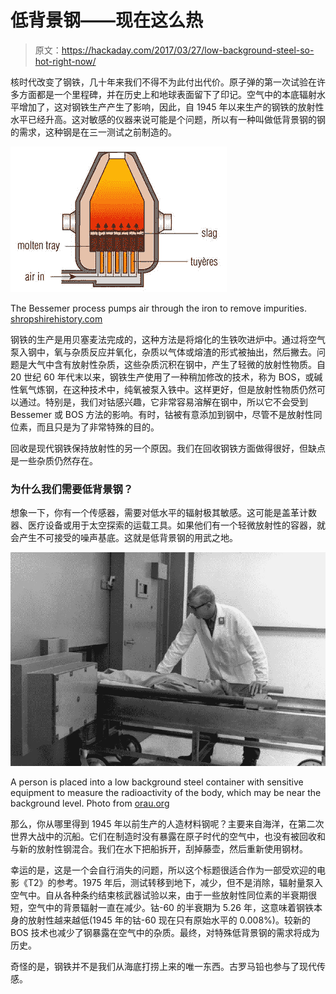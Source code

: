 # 低背景钢——现在这么热

> 原文：<https://hackaday.com/2017/03/27/low-background-steel-so-hot-right-now/>

核时代改变了钢铁，几十年来我们不得不为此付出代价。原子弹的第一次试验在许多方面都是一个里程碑，并在历史上和地球表面留下了印记。空气中的本底辐射水平增加了，这对钢铁生产产生了影响，因此，自 1945 年以来生产的钢铁的放射性水平已经升高。这对敏感的仪器来说可能是个问题，所以有一种叫做低背景钢的钢的需求，这种钢是在三一测试之前制造的。

![](img/7026f083b91e948002feebd39480c0b1.png)

The Bessemer process pumps air through the iron to remove impurities. [shropshirehistory.com](http://shropshirehistory.com/iron/iron_making.htm)

钢铁的生产是用贝塞麦法完成的，这种方法是将熔化的生铁吹进炉中。通过将空气泵入钢中，氧与杂质反应并氧化，杂质以气体或熔渣的形式被抽出，然后撇去。问题是大气中含有放射性杂质，这些杂质沉积在钢中，产生了轻微的放射性物质。自 20 世纪 60 年代末以来，钢铁生产使用了一种稍加修改的技术，称为 BOS，或碱性氧气炼钢，在这种技术中，纯氧被泵入铁中。这样更好，但是放射性物质仍然可以通过。特别是，我们对钴感兴趣，它非常容易溶解在钢中，所以它不会受到 Bessemer 或 BOS 方法的影响。有时，钴被有意添加到钢中，尽管不是放射性同位素，而且只是为了非常特殊的目的。

回收是现代钢铁保持放射性的另一个原因。我们在回收钢铁方面做得很好，但缺点是一些杂质仍然存在。

### 为什么我们需要低背景钢？

想象一下，你有一个传感器，需要对低水平的辐射极其敏感。这可能是盖革计数器、医疗设备或用于太空探索的运载工具。如果他们有一个轻微放射性的容器，就会产生不可接受的噪声基底。这就是低背景钢的用武之地。

![](img/9a3fece02f59bc37e4be4ad294e25593.png)

A person is placed into a low background steel container with sensitive equipment to measure the radioactivity of the body, which may be near the background level. Photo from [orau.org](https://www.orau.org/about-orau/history/1964.aspx)

那么，你从哪里得到 1945 年以前生产的人造材料钢呢？主要来自海洋，在第二次世界大战中的沉船。它们在制造时没有暴露在原子时代的空气中，也没有被回收和与新的放射性钢混合。我们在水下把船拆开，刮掉藤壶，然后重新使用钢材。

幸运的是，这是一个会自行消失的问题，所以这个标题很适合作为一部受欢迎的电影《T2》的参考。1975 年后，测试转移到地下，减少，但不是消除，辐射量泵入空气中。自从各种条约结束核武器试验以来，由于一些放射性同位素的半衰期很短，空气中的背景辐射一直在减少。钴-60 的半衰期为 5.26 年，这意味着钢铁本身的放射性越来越低(1945 年的钴-60 现在只有原始水平的 0.008%)。较新的 BOS 技术也减少了钢暴露在空气中的杂质。最终，对特殊低背景钢的需求将成为历史。

奇怪的是，钢铁并不是我们从海底打捞上来的唯一东西。古罗马铅也参与了现代传感。